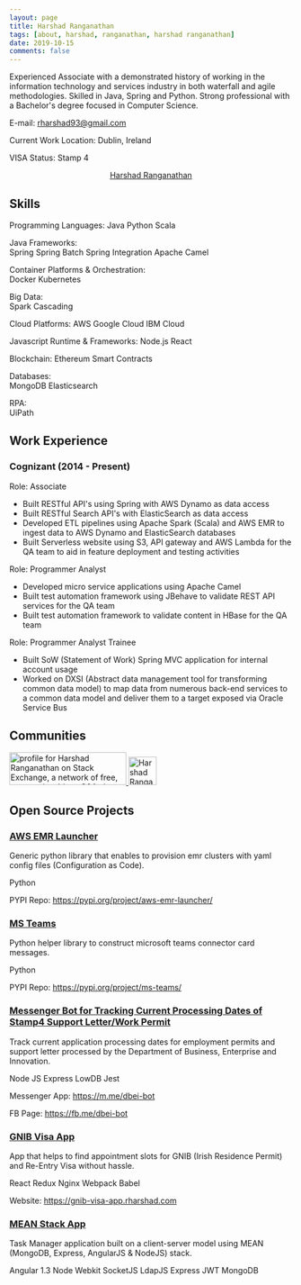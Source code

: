 ```yaml
---
layout: page
title: Harshad Ranganathan
tags: [about, harshad, ranganathan, harshad ranganathan]
date: 2019-10-15
comments: false
---
```


Experienced Associate with a demonstrated history of working in the information technology and services industry in both waterfall and agile methodologies. Skilled in Java, Spring and Python. Strong professional with a Bachelor's degree focused in Computer Science.

E-mail: <rharshad93@gmail.com>

Current Work Location: Dublin, Ireland

VISA Status: Stamp 4

<center>
    <div class="LI-profile-badge"  data-version="v1" data-size="medium" data-locale="en_US" data-type="vertical" data-theme="light" data-vanity="harshadranganathan">
        <a class="LI-simple-link" href='https://ie.linkedin.com/in/harshadranganathan?trk=profile-badge'>Harshad Ranganathan</a>
    </div>
</center>

## Skills

Programming Languages: 
<span class="entry-meta">
    <a class="tag"><span class="term">Java</span></a>
    <a class="tag"><span class="term">Python</span></a>
    <a class="tag"><span class="term">Scala</span></a>
</span>

Java Frameworks:
<span class="entry-meta">  
    <a class="tag"><span class="term">Spring</span></a>
    <a class="tag"><span class="term">Spring Batch</span></a>
    <a class="tag"><span class="term">Spring Integration</span></a>
    <a class="tag"><span class="term">Apache Camel</span></a>
</span>

Container Platforms & Orchestration:
<span class="entry-meta">  
    <a class="tag"><span class="term">Docker</span></a>
    <a class="tag"><span class="term">Kubernetes</span></a>
</span>

Big Data:
<span class="entry-meta">  
    <a class="tag"><span class="term">Spark</span></a>
    <a class="tag"><span class="term">Cascading</span></a>
</span>

Cloud Platforms:
<span class="entry-meta"> 
    <a class="tag"><span class="term">AWS</span></a>
    <a class="tag"><span class="term">Google Cloud</span></a>
    <a class="tag"><span class="term">IBM Cloud</span></a>
</span>

Javascript Runtime & Frameworks:
<span class="entry-meta">
    <a class="tag"><span class="term">Node.js</span></a>
    <a class="tag"><span class="term">React</span></a>
</span>

Blockchain:
<span class="entry-meta">
    <a class="tag"><span class="term">Ethereum Smart Contracts</span></a>
</span>

Databases:
<span class="entry-meta">  
    <a class="tag"><span class="term">MongoDB</span></a>
    <a class="tag"><span class="term">Elasticsearch</span></a>
</span>

RPA:
<span class="entry-meta">  
    <a class="tag"><span class="term">UiPath</span></a>
</span>

## Work Experience

### Cognizant (2014 - Present)

Role: Associate

- Built RESTful API's using Spring with AWS Dynamo as data access
- Built RESTful Search API's with ElasticSearch as data access
- Developed ETL pipelines using Apache Spark (Scala) and AWS EMR to ingest data to AWS Dynamo and ElasticSearch databases
- Built Serverless website using S3, API gateway and AWS Lambda for the QA team to aid in feature deployment and testing activities

Role: Programmer Analyst

- Developed micro service applications using Apache Camel
- Built test automation framework using JBehave to validate REST API services for the QA team
- Built test automation framework to validate content in HBase for the QA team

Role: Programmer Analyst Trainee

- Built SoW (Statement of Work) Spring MVC application for internal account usage
- Worked on DXSI (Abstract data management tool for transforming common data model) to map data from numerous back-end services to a common data model and deliver them to a target exposed via Oracle Service Bus

## Communities

<div class="side-by-side">
  <a href="https://stackexchange.com/users/3152240">
      <img src="https://stackexchange.com/users/flair/3152240.png" width="208" height="58" alt="profile for Harshad Ranganathan on Stack Exchange, a network of free, community-driven Q&amp;A sites" title="profile for Harshad Ranganathan on Stack Exchange, a network of free, community-driven Q&amp;A sites">
  </a>
  <a href="https://dev.to/harshadranganathan">
    <img src="https://d2fltix0v2e0sb.cloudfront.net/dev-badge.svg" alt="Harshad Ranganathan's DEV Profile" style="width: 50px;">
  </a>
  <div style="clear:both"></div>
</div>

## Open Source Projects

<center>
    <div class="github-card" data-github="harshadranganathan" data-width="400" data-height="" data-theme="default"></div>
</center>

### [AWS EMR Launcher](https://github.com/HarshadRanganathan/aws-emr-launcher)

Generic python library that enables to provision emr clusters with yaml config files (Configuration as Code).

<span class="entry-meta">
    <a class="tag"><span class="term">Python</span></a>
</span>

PYPI Repo: <https://pypi.org/project/aws-emr-launcher/>

### [MS Teams](https://github.com/HarshadRanganathan/ms-teams)

Python helper library to construct microsoft teams connector card messages.

<span class="entry-meta">
    <a class="tag"><span class="term">Python</span></a>
</span>

PYPI Repo: <https://pypi.org/project/ms-teams/>

### [Messenger Bot for Tracking Current Processing Dates of Stamp4 Support Letter/Work Permit](https://github.com/HarshadRanganathan/dbei-bot)

Track current application processing dates for employment permits and support letter processed by the Department of Business, Enterprise and Innovation.

<span class="entry-meta">
    <a class="tag"><span class="term">Node JS</span></a>
    <a class="tag"><span class="term">Express</span></a>
    <a class="tag"><span class="term">LowDB</span></a>
    <a class="tag"><span class="term">Jest</span></a>
</span>

Messenger App: <https://m.me/dbei-bot>

FB Page: <https://fb.me/dbei-bot>

### [GNIB Visa App](https://github.com/HarshadRanganathan/gnib-visa-app)

App that helps to find appointment slots for GNIB (Irish Residence Permit) and Re-Entry Visa without hassle.

<span class="entry-meta">
    <a class="tag"><span class="term">React</span></a>
    <a class="tag"><span class="term">Redux</span></a>
    <a class="tag"><span class="term">Nginx</span></a>
    <a class="tag"><span class="term">Webpack</span></a>
    <a class="tag"><span class="term">Babel</span></a>
</span>

Website: <https://gnib-visa-app.rharshad.com>

### [MEAN Stack App](https://github.com/HarshadRanganathan/mean-nw-app)

Task Manager application built on a client-server model using MEAN (MongoDB, Express, AngularJS & NodeJS) stack.

<span class="entry-meta">
    <a class="tag"><span class="term">Angular 1.3</span></a>
    <a class="tag"><span class="term">Node Webkit</span></a>
    <a class="tag"><span class="term">SocketJS</span></a>
    <a class="tag"><span class="term">LdapJS</span></a>
    <a class="tag"><span class="term">Express</span></a>
    <a class="tag"><span class="term">JWT</span></a>
    <a class="tag"><span class="term">MongoDB</span></a>
</span>